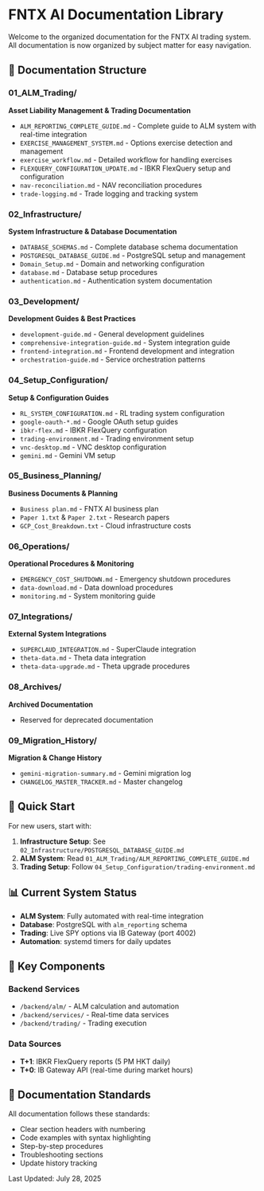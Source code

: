 # FNTX AI Documentation Library

Welcome to the organized documentation for the FNTX AI trading system. All documentation is now organized by subject matter for easy navigation.

## 📁 Documentation Structure

### 01_ALM_Trading/
**Asset Liability Management & Trading Documentation**
- `ALM_REPORTING_COMPLETE_GUIDE.md` - Complete guide to ALM system with real-time integration
- `EXERCISE_MANAGEMENT_SYSTEM.md` - Options exercise detection and management
- `exercise_workflow.md` - Detailed workflow for handling exercises
- `FLEXQUERY_CONFIGURATION_UPDATE.md` - IBKR FlexQuery setup and configuration
- `nav-reconciliation.md` - NAV reconciliation procedures
- `trade-logging.md` - Trade logging and tracking system

### 02_Infrastructure/
**System Infrastructure & Database Documentation**
- `DATABASE_SCHEMAS.md` - Complete database schema documentation
- `POSTGRESQL_DATABASE_GUIDE.md` - PostgreSQL setup and management
- `Domain_Setup.md` - Domain and networking configuration
- `database.md` - Database setup procedures
- `authentication.md` - Authentication system documentation

### 03_Development/
**Development Guides & Best Practices**
- `development-guide.md` - General development guidelines
- `comprehensive-integration-guide.md` - System integration guide
- `frontend-integration.md` - Frontend development and integration
- `orchestration-guide.md` - Service orchestration patterns

### 04_Setup_Configuration/
**Setup & Configuration Guides**
- `RL_SYSTEM_CONFIGURATION.md` - RL trading system configuration
- `google-oauth-*.md` - Google OAuth setup guides
- `ibkr-flex.md` - IBKR FlexQuery configuration
- `trading-environment.md` - Trading environment setup
- `vnc-desktop.md` - VNC desktop configuration
- `gemini.md` - Gemini VM setup

### 05_Business_Planning/
**Business Documents & Planning**
- `Business plan.md` - FNTX AI business plan
- `Paper 1.txt` & `Paper 2.txt` - Research papers
- `GCP_Cost_Breakdown.txt` - Cloud infrastructure costs

### 06_Operations/
**Operational Procedures & Monitoring**
- `EMERGENCY_COST_SHUTDOWN.md` - Emergency shutdown procedures
- `data-download.md` - Data download procedures
- `monitoring.md` - System monitoring guide

### 07_Integrations/
**External System Integrations**
- `SUPERCLAUD_INTEGRATION.md` - SuperClaude integration
- `theta-data.md` - Theta data integration
- `theta-data-upgrade.md` - Theta upgrade procedures

### 08_Archives/
**Archived Documentation**
- Reserved for deprecated documentation

### 09_Migration_History/
**Migration & Change History**
- `gemini-migration-summary.md` - Gemini migration log
- `CHANGELOG_MASTER_TRACKER.md` - Master changelog

## 🚀 Quick Start

For new users, start with:
1. **Infrastructure Setup**: See `02_Infrastructure/POSTGRESQL_DATABASE_GUIDE.md`
2. **ALM System**: Read `01_ALM_Trading/ALM_REPORTING_COMPLETE_GUIDE.md`
3. **Trading Setup**: Follow `04_Setup_Configuration/trading-environment.md`

## 📊 Current System Status

- **ALM System**: Fully automated with real-time integration
- **Database**: PostgreSQL with `alm_reporting` schema
- **Trading**: Live SPY options via IB Gateway (port 4002)
- **Automation**: systemd timers for daily updates

## 🔧 Key Components

### Backend Services
- `/backend/alm/` - ALM calculation and automation
- `/backend/services/` - Real-time data services
- `/backend/trading/` - Trading execution

### Data Sources
- **T+1**: IBKR FlexQuery reports (5 PM HKT daily)
- **T+0**: IB Gateway API (real-time during market hours)

## 📝 Documentation Standards

All documentation follows these standards:
- Clear section headers with numbering
- Code examples with syntax highlighting
- Step-by-step procedures
- Troubleshooting sections
- Update history tracking

Last Updated: July 28, 2025
